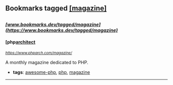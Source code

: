 ## Bookmarks tagged [[magazine]](https://www.bookmarks.dev?q=[magazine])

_<sup><sup>[www.bookmarks.dev/tagged/magazine](https://www.bookmarks.dev/tagged/magazine)</sup></sup>_
---
#### [php[architect](https://www.phparch.com/magazine/)
_<sup>https://www.phparch.com/magazine/</sup>_

A monthly magazine dedicated to PHP.
* **tags**: [awesome-php](../tagged/awesome-php.md), [php](../tagged/php.md), [magazine](../tagged/magazine.md)
---
